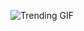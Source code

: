 
<!-- GIF_SECTION -->
![Trending GIF](https://media2.giphy.com/media/v1.Y2lkPThiYjIxNzcya2Fkc2lqcHg3eGFndHdleHJrbTYwNHFrNHJ4cmc5d2JxcXo4cW9vMCZlcD12MV9naWZzX3NlYXJjaCZjdD1n/lOfSzpPeMb9gF2OJ5O/giphy.gif)
<!-- END_GIF_SECTION -->
